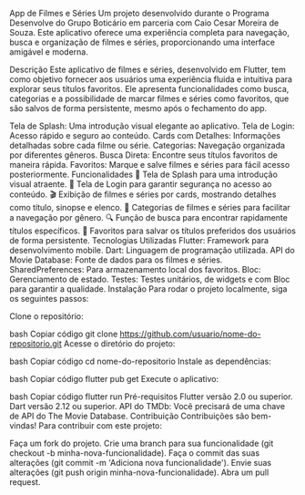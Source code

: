 App de Filmes e Séries
Um projeto desenvolvido durante o Programa Desenvolve do Grupo Boticário em parceria com Caio Cesar Moreira de Souza. Este aplicativo oferece uma experiência completa para navegação, busca e organização de filmes e séries, proporcionando uma interface amigável e moderna.

Descrição
Este aplicativo de filmes e séries, desenvolvido em Flutter, tem como objetivo fornecer aos usuários uma experiência fluida e intuitiva para explorar seus títulos favoritos. Ele apresenta funcionalidades como busca, categorias e a possibilidade de marcar filmes e séries como favoritos, que são salvos de forma persistente, mesmo após o fechamento do app.

Tela de Splash: Uma introdução visual elegante ao aplicativo.
Tela de Login: Acesso rápido e seguro ao conteúdo.
Cards com Detalhes: Informações detalhadas sobre cada filme ou série.
Categorias: Navegação organizada por diferentes gêneros.
Busca Direta: Encontre seus títulos favoritos de maneira rápida.
Favoritos: Marque e salve filmes e séries para fácil acesso posteriormente.
Funcionalidades
📱 Tela de Splash para uma introdução visual atraente.
🔐 Tela de Login para garantir segurança no acesso ao conteúdo.
🎬 Exibição de filmes e séries por cards, mostrando detalhes como título, sinopse e elenco.
🎥 Categorias de filmes e séries para facilitar a navegação por gênero.
🔍 Função de busca para encontrar rapidamente títulos específicos.
💾 Favoritos para salvar os títulos preferidos dos usuários de forma persistente.
Tecnologias Utilizadas
Flutter: Framework para desenvolvimento mobile.
Dart: Linguagem de programação utilizada.
API do Movie Database: Fonte de dados para os filmes e séries.
SharedPreferences: Para armazenamento local dos favoritos.
Bloc: Gerenciamento de estado.
Testes: Testes unitários, de widgets e com Bloc para garantir a qualidade.
Instalação
Para rodar o projeto localmente, siga os seguintes passos:

Clone o repositório:

bash
Copiar código
git clone https://github.com/usuario/nome-do-repositorio.git
Acesse o diretório do projeto:

bash
Copiar código
cd nome-do-repositorio
Instale as dependências:

bash
Copiar código
flutter pub get
Execute o aplicativo:

bash
Copiar código
flutter run
Pré-requisitos
Flutter versão 2.0 ou superior.
Dart versão 2.12 ou superior.
API do TMDb: Você precisará de uma chave de API do The Movie Database.
Contribuição
Contribuições são bem-vindas! Para contribuir com este projeto:

Faça um fork do projeto.
Crie uma branch para sua funcionalidade (git checkout -b minha-nova-funcionalidade).
Faça o commit das suas alterações (git commit -m 'Adiciona nova funcionalidade').
Envie suas alterações (git push origin minha-nova-funcionalidade).
Abra um pull request.

